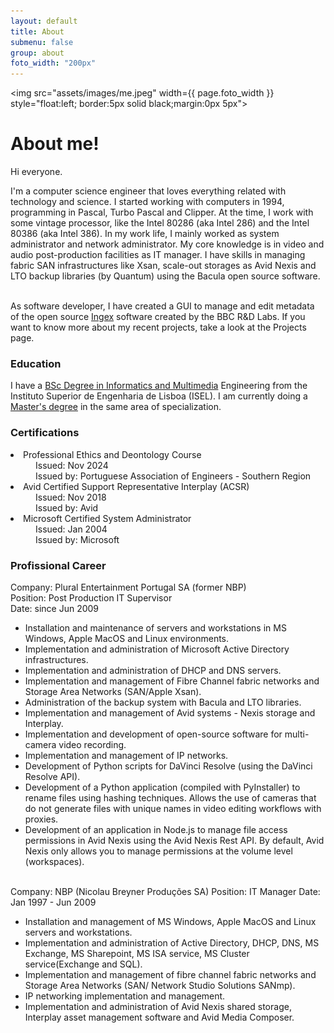 ```yaml
---
layout: default
title: About
submenu: false
group: about
foto_width: "200px"
---
```

<img src="assets/images/me.jpeg" width={{ page.foto_width }} style="float:left; border:5px solid black;margin:0px 5px">

<div>

<h1>About me!</h1>

Hi everyone.

I'm a computer science engineer that loves everything related with technology and science. I started working with computers in 1994, programming in Pascal, Turbo Pascal and Clipper. At the time, I work with some vintage processor, like the Intel 80286 (aka Intel 286) and the Intel 80386 (aka Intel 386). In my work life, I mainly worked as system administrator and network administrator. My core knowledge is in video and audio post-production facilities as IT manager. I have skills in managing fabric SAN infrastructures like Xsan, scale-out storages as Avid Nexis and LTO backup libraries (by Quantum) using the Bacula open source software.<br><br> 

As software developer, I have created a GUI to manage and edit metadata of the open source <a href="https://ingex.sourceforge.net" target="_blank">Ingex</a>  software created by the BBC R&D Labs. If you want to know more about my recent projects, take a look at the Projects page.

</div>

<div>

<h3>Education</h3>

I have a <a href="https://www.isel.pt/en/curso/bsc-degree/informatics-and-multimedia-engineering" target="_blank">BSc Degree in Informatics and Multimedia</a> Engineering from the <span translate="no"> Instituto Superior de Engenharia de Lisboa (ISEL)</span>. 
I am currently doing a <a href="https://www.isel.pt/en/curso/masters-degree/master-informatics-and-multimedia-engineering" target="_blank">Master's degree</a> in the same area of ​​specialization.

</div>

<div>

<h3>Certifications</h3>
<dl>
<li>Professional Ethics and Deontology Course</li>
<dd>Issued: Nov 2024 </dd>
<dd>Issued by: Portuguese Association of Engineers - Southern Region </dd>
<li translate="no">Avid Certified Support Representative Interplay (ACSR)</li>
<dd>Issued: Nov 2018 </dd>
<dd>Issued by: Avid</dd>
<li translate="no">Microsoft Certified System Administrator</li>
<dd>Issued: Jan 2004 </dd>
<dd>Issued by: Microsoft</dd>
</dl>

</div>


### Profissional Career
Company: Plural Entertainment Portugal SA (former NBP)  
Position: Post Production IT Supervisor  
Date: since Jun 2009

- Installation and maintenance of servers and workstations in MS Windows, Apple MacOS and Linux environments.
- Implementation and administration of Microsoft Active Directory infrastructures.
- Implementation and administration of DHCP and DNS servers.
- Implementation and management of Fibre Channel fabric networks and Storage Area Networks (SAN/Apple Xsan).
- Administration of the backup system with Bacula and LTO libraries.
- Implementation and management of Avid systems - Nexis storage and Interplay.
- Implementation and development of open-source software for multi-camera video recording.
- Implementation and management of IP networks.
- Development of Python scripts for DaVinci Resolve (using the DaVinci Resolve API).
- Development of a Python application (compiled with PyInstaller) to rename files using hashing techniques. Allows the use of cameras that do not generate files with unique names in video editing workflows with proxies.
- Development of an application in Node.js to manage file access permissions in Avid Nexis using the Avid Nexis Rest API. By default, Avid Nexis only allows you to manage permissions at the volume level (workspaces).

<br>
Company: NBP <span translate="no">(Nicolau Breyner Produções SA)</span>  
Position: IT Manager  
Date: Jan 1997 - Jun 2009  

- Installation and management of MS Windows, Apple MacOS and Linux servers and workstations.
- Implementation and administration of Active Directory, DHCP, DNS, MS Exchange, MS Sharepoint, MS ISA service, MS Cluster service(Exchange and SQL).
- Implementation and management of fibre channel fabric networks and Storage Area Networks (SAN/ Network Studio Solutions SANmp).
- IP networking implementation and management.
- Implementation and administration of Avid Nexis shared storage, Interplay asset management software and Avid Media Composer.



